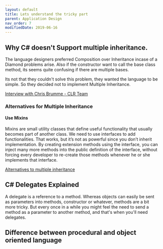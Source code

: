 ```yaml
---
layout: default
title: Lets understand the tricky part
parent: Application Design
nav_order: 7
modifiedDate: 2019-06-16
---
```


## Why C# doesn't Support multiple inheritance.
The language designers preferred Composition over Inheritance incase of a Diamond problems arise. 
Also if the constructor want to call the base class method, its seems quite confusing if there are multiple bases. 

Its not that they couldn't solve this problem, they wanted the language to be simple. So they decided not to implement Multiple Inheritance. 

<!-- more -->
[Interview with Chris Brumme - CLR Team](https://devblogs.microsoft.com/csharpfaq/why-doesnt-c-support-multiple-inheritance/)
### Alternatives for Multiple Inheritance
#### Use Mixins
Mixins are small utility classes that define useful functionality that usually becomes part of another class. We need to use interfaces to add functionalities. That works, but it’s not as powerful since you don’t inherit implementation. By creating extension methods using the interface, you can inject many more methods into the public definition of the interface, without forcing every developer to re-create those methods whenever he or she implements that interface.

[Alternatives to multiple inheritance](https://stackoverflow.com/questions/1289712/what-are-some-good-alternatives-to-multiple-inheritance-in-net)


## C# Delegates Explained
A delegate is a reference to a method. Whereas objects can easily be sent as parameters into methods, constructor or whatever, methods are a bit more tricky. But every once in a while you might feel the need to send a method as a parameter to another method, and that's when you'll need delegates.

## Difference between procedural and object oriented language


